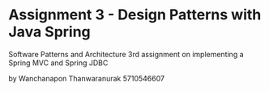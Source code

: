 # Assignment 3 - Design Patterns with Java Spring
Software Patterns and Architecture 3rd assignment on implementing a Spring MVC and Spring JDBC

by Wanchanapon Thanwaranurak 5710546607